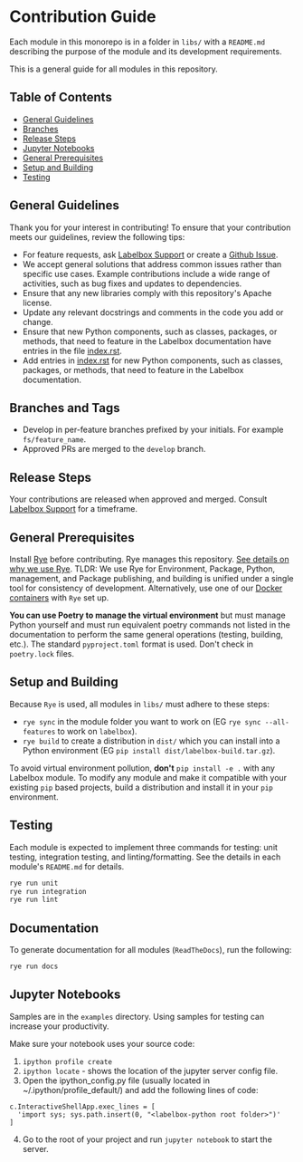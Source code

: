 # Contribution Guide

Each module in this monorepo is in a folder in `libs/` with a `README.md` describing the purpose of the module and its development requirements. 

This is a general guide for all modules in this repository.

## Table of Contents

- [General Guidelines](#general-guidelines)
- [Branches](#branches-and-tags)
- [Release Steps](#release-steps)
- [Jupyter Notebooks](#jupyter-notebooks)
- [General Prerequisites](#general-prerequisites)
- [Setup and Building](#setup-and-building)
- [Testing](#testing)

## General Guidelines

Thank you for your interest in contributing! To ensure that your contribution meets our guidelines, review the following tips:

* For feature requests, ask [Labelbox Support](https://docs.labelbox.com/docs/contacting-customer-support) or create a [Github Issue](https://github.com/Labelbox/labelbox-python/issues).
* We accept general solutions that address common issues rather than specific use cases. Example contributions include a wide range of activities, such as bug fixes and updates to dependencies.
* Ensure that any new libraries comply with this repository's Apache license.
* Update any relevant docstrings and comments in the code you add or change.
* Ensure that new Python components, such as classes, packages, or methods, that need to feature in the Labelbox documentation have entries in the file [index.rst](https://github.com/Labelbox/labelbox-python/blob/develop/docs/source/index.rst).
* Add entries in [index.rst](https://github.com/Labelbox/labelbox-python/blob/develop/docs/source/index.rst) for new Python components, such as classes, packages, or methods, that need to feature in the Labelbox documentation.

## Branches and Tags

* Develop in per-feature branches prefixed by your initials. For example `fs/feature_name`.
* Approved PRs are merged to the `develop` branch.

## Release Steps

Your contributions are released when approved and merged. Consult [Labelbox Support](https://docs.labelbox.com/docs/contacting-customer-support) for a timeframe.

## General Prerequisites

Install [Rye](https://rye-up.com/) before contributing. Rye manages this repository. [See details on why we use Rye](https://alpopkes.com/posts/python/packaging_tools/). TLDR: We use Rye for Environment, Package, Python, management, and Package publishing, and building is unified under a single tool for consistency of development. Alternatively, use one of our [Docker containers](https://github.com/Labelbox/labelbox-python/pkgs/container/labelbox-python) with `Rye` set up.

**You can use Poetry to manage the virtual environment** but must manage Python yourself and must run equivalent poetry commands not listed in the documentation to perform the same general operations (testing, building, etc.). The standard `pyproject.toml` format is used. Don't check in `poetry.lock` files.

## Setup and Building

Because `Rye` is used, all modules in `libs/` must adhere to these steps:

* `rye sync` in the module folder you want to work on (EG `rye sync --all-features` to work on `labelbox`).
* `rye build` to create a distribution in `dist/` which you can install into a Python environment (EG `pip install dist/labelbox-build.tar.gz`).

To avoid virtual environment pollution, **don't** `pip install -e .` with any Labelbox module. To modify any module and make it compatible with your existing `pip` based projects, build a distribution and install it in your `pip` environment.

## Testing

Each module is expected to implement three commands for testing: unit testing, integration testing, and linting/formatting. See the details in each module's `README.md` for details.

```bash
rye run unit
rye run integration
rye run lint
```

## Documentation

To generate documentation for all modules (`ReadTheDocs`), run the following:

```bash
rye run docs
```

## Jupyter Notebooks

Samples are in the `examples` directory. Using samples for testing can increase your productivity.

Make sure your notebook uses your source code:
1. `ipython profile create`
2. `ipython locate` - shows the location of the jupyter server config file.
3. Open the ipython_config.py file (usually located in ~/.ipython/profile_default/) and add the following lines of code: 
```
c.InteractiveShellApp.exec_lines = [
  'import sys; sys.path.insert(0, "<labelbox-python root folder>")'
]
```
4. Go to the root of your project and run `jupyter notebook` to start the server.

